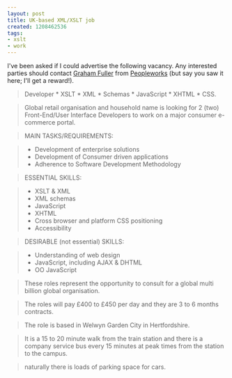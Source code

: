 ```yaml
---
layout: post
title: UK-based XML/XSLT job
created: 1208462536
tags:
- xslt
- work
---
```

I've been asked if I could advertise the following vacancy. Any interested parties should contact [Graham Fuller][1] from [Peopleworks][2] (but say you saw it here; I'll get a reward!).

[1]: mailto:gfuller@peopleworks.co.uk "Email Graham Fuller"
[2]: http://www.peopleworks.co.uk "Peopleworks"

> Developer * XSLT * XML * Schemas * JavaScript * XHTML * CSS.
 
> Global retail organisation and household name is looking for 2 (two) Front-End/User Interface Developers to work on a major consumer e-commerce portal.

<!--break-->

> MAIN TASKS/REQUIREMENTS:
 
>   * Development of enterprise solutions
>   * Development of Consumer driven applications
>   * Adherence to Software Development Methodology
 
> ESSENTIAL SKILLS:
 
>   * XSLT & XML
>   * XML schemas
>   * JavaScript
>   * XHTML
>   * Cross browser and platform CSS positioning
>   * Accessibility
 
> DESIRABLE (not essential) SKILLS:
 
>   * Understanding of web design
>   * JavaScript, including AJAX & DHTML
>   * OO JavaScript
 
> These roles represent the opportunity to consult for a global multi billion global organisation.
 
> The roles will pay £400 to £450 per day and they are 3 to 6 months contracts.

> The role is based in Welwyn Garden City in Hertfordshire.

> It is a 15 to 20 minute walk from the train station and there is a company service bus every 15 minutes at peak times from the station to the campus.

> naturally there is loads of parking space for cars.

